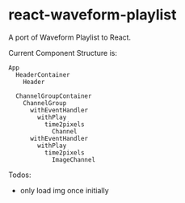 # react-waveform-playlist
A port of Waveform Playlist to React.

Current Component Structure is:

```
App
  HeaderContainer
    Header

  ChannelGroupContainer
    ChannelGroup
      withEventHandler
        withPlay
          time2pixels
            Channel
      withEventHandler
        withPlay
          time2pixels
            ImageChannel
```

Todos:
- only load img once initially
